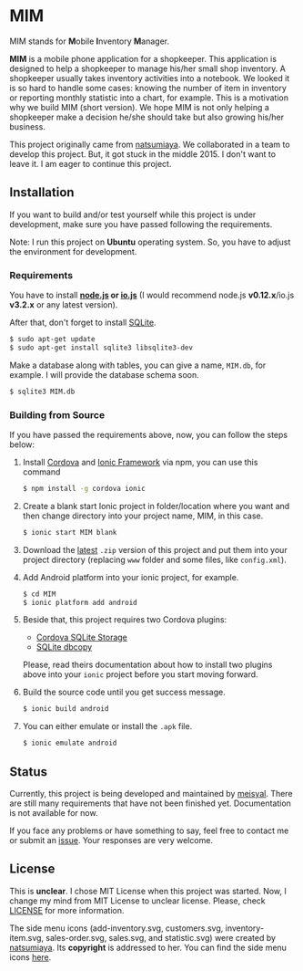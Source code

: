 # MIM

MIM stands for **M**obile **I**nventory **M**anager.

**MIM** is a mobile phone application for a shopkeeper. This application is designed to help a shopkeeper to manage his/her small shop inventory. A shopkeeper usually takes inventory activities into a notebook. We looked it is so hard to handle some cases: knowing the number of item in inventory or reporting monthly statistic into a chart, for example. This is a motivation why we build MIM (short version). We hope MIM is not only helping a shopkeeper make a decision he/she should take but also growing his/her business.

This project originally came from [natsumiaya][natsumiaya]. We collaborated in a team to develop this project. But, it got stuck in the middle 2015. I don't want to leave it. I am eager to continue this project.

## Installation

If you want to build and/or test yourself while this project is under development, make sure you have passed following the requirements.

Note: I run this project on **Ubuntu** operating system. So, you have to adjust the environment for development.

### Requirements

You have to install **[node.js][nodejs] or [io.js][iojs]** (I would recommend node.js **v0.12.x**/io.js **v3.2.x** or any latest version).

After that, don't forget to install [SQLite][sqlite].

```bash
$ sudo apt-get update
$ sudo apt-get install sqlite3 libsqlite3-dev
```

Make a database along with tables, you can give a name, `MIM.db`, for example. I will provide the database schema soon.

```bash
$ sqlite3 MIM.db
```

### Building from Source

If you have passed the requirements above, now, you can follow the steps below:

1. Install [Cordova][cordova] and [Ionic Framework][ionic] via npm, you can use this command

   ```bash
   $ npm install -g cordova ionic
   ```

2. Create a blank start Ionic project in folder/location where you want and then change directory into your project name, MIM,
   in this case.

   ```bash
   $ ionic start MIM blank
   ```

3. Download the [latest][download] `.zip` version of this project and put them into your project directory (replacing `www`
   folder and some files, like `config.xml`).
4. Add Android platform into your ionic project, for example.

   ```bash
   $ cd MIM
   $ ionic platform add android
   ```

5. Beside that, this project requires two Cordova plugins:
   - [Cordova SQLite Storage][sqlite-storage]
   - [SQLite dbcopy][sqlite-dbcopy]

   Please, read theirs documentation about how to install two plugins above into your `ionic` project before you start moving forward.

6. Build the source code until you get success message.

   ```bash
   $ ionic build android
   ```

7. You can either emulate or install the `.apk` file.

   ```bash
   $ ionic emulate android
   ```

## Status

Currently, this project is being developed and maintained by [meisyal][meisyal]. There are still many requirements that have not been finished yet. Documentation is not available for now.

If you face any problems or have something to say, feel free to contact me or submit an [issue][issue]. Your responses are very welcome.

## License

This is **unclear**. I chose MIT License when this project was started. Now, I change my mind from MIT License to unclear license. Please, check [LICENSE][license] for more information.

The side menu icons (add-inventory.svg, customers.svg, inventory-item.svg, sales-order.svg, sales.svg, and statistic.svg) were created by [natsumiaya][natsumiaya]. Its **copyright** is addressed to her. You can find the side menu icons [here][sidemenu-icon].

[natsumiaya]: https://github.com/natsumiaya
[nodejs]: https://nodejs.org/
[iojs]: https://iojs.org/
[sqlite]: http://sqlite.org/
[sqlite-storage]:  https://github.com/litehelpers/Cordova-sqlite-storage
[sqlite-dbcopy]: https://github.com/an-rahulpandey/cordova-plugin-dbcopy
[cordova]: https://cordova.apache.org/
[ionic]: http://ionicframework.com/
[download]: https://github.com/meisyal/MIM/archive/master.zip
[meisyal]: https://github.com/meisyal
[issue]: https://github.com/meisyal/MIM/issues
[license]: https://github.com/meisyal/MIM/blob/master/LICENSE
[sidemenu-icon]: https://github.com/meisyal/MIM/tree/master/www/img
